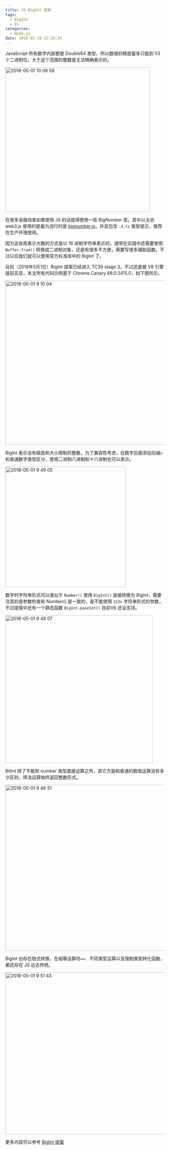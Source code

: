 ```yaml
---
title: JS BigInt 尝鲜
tags:
  - BigInt
  - ES
categories:
  - Node.js
date: 2018-05-19 22:20:54
---
```


JavaScript 所有数字内部都是 Double64 类型，所以数值的精度最多只能到 53 个二进制位，大于这个范围的整数是无法精确表示的。

<img width="456" alt="2018-05-01 10 09 59" src="https://user-images.githubusercontent.com/24730006/39458512-d661b1a8-4d27-11e8-805c-01b5fd3a060f.png">

在很多金融场景如果使用 JS 的话就得使用一些 BigNumber 库。其中以太坊 web3.js 使用的是最为流行的是 [bignumber.js](https://github.com/MikeMcl/bignumber.js)，并且包含 `.d.ts` 类型提示，推荐在生产环境使用。

因为这些库表示大数的方式是以 16 进制字符串表示的，通常在实践中还需要使用 `Buffer.from()` 转换成二进制对象，还是有很多不方便，需要写很多辅助函数。不过以后我们就可以使用官方标准库中的 BigInt 了。

目前（2018年5月1日）BigInt 提案已经进入 TC39 stage 3，不过还是被 V8 引擎提前实现，本文所有代码示例基于 Chrome Canary  68.0.3415.0，如下图所示。

<img width="518" alt="2018-05-01 9 10 04" src="https://user-images.githubusercontent.com/24730006/39457635-ba564466-4d21-11e8-9d91-f1cab5e5854e.png">

BigInt 表示没有精度和大小限制的整数，为了兼容性考虑，在数字后面添加后缀`n` 和普通数字类型区分，使用二进制八进制和十六进制也可以表示。

<img width="380" alt="2018-05-01 9 49 05" src="https://user-images.githubusercontent.com/24730006/39458122-ee49152a-4d24-11e8-9397-34397d74197b.png">

数字的字符串形式可以类似于 `Number()` 使用 `BigInt()` 直接转换为 BigInt，需要注意的是参数检查和 Number() 是一致的，是不能使用 `123n` 字符串形式的参数，不过提案中还有一个静态函数 `BigInt.paseInt()` 目前V8 还没支持。

<img width="466" alt="2018-05-01 9 48 07" src="https://user-images.githubusercontent.com/24730006/39458109-cba3ee14-4d24-11e8-8de2-e17606b12df6.png">

BitInt 除了不能和 number 类型直接运算之外，其它方面和普通的数值运算没有多少区别，除法运算始终返回整数形式。

<img width="523" alt="2018-05-01 9 46 51" src="https://user-images.githubusercontent.com/24730006/39458079-9dae0a3a-4d24-11e8-9959-6286c065cf6b.png">

BigInt 也存在隐式转换，在相等运算符`==`、不同类型运算以及强制类型转化函数，都还存在 JS 远古传统。

<img width="510" alt="2018-05-01 9 51 43" src="https://user-images.githubusercontent.com/24730006/39458223-8cffd2e4-4d25-11e8-9550-9b3d8165b20f.png">

更多内容可以参考 [BigInt 提案](https://github.com/tc39/proposal-bigint)